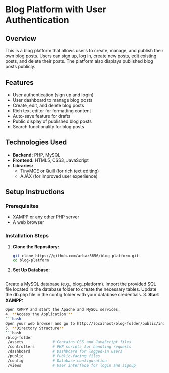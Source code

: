# Blog Platform with User Authentication

## Overview
This is a blog platform that allows users to create, manage, and publish their own blog posts. Users can sign up, log in, create new posts, edit existing posts, and delete their posts. The platform also displays published blog posts publicly.

## Features
- User authentication (sign up and login)
- User dashboard to manage blog posts
- Create, edit, and delete blog posts
- Rich text editor for formatting content
- Auto-save feature for drafts
- Public display of published blog posts
- Search functionality for blog posts

## Technologies Used
- **Backend:** PHP, MySQL
- **Frontend:** HTML5, CSS3, JavaScript
- **Libraries:** 
  - TinyMCE or Quill (for rich text editing)
  - AJAX (for improved user experience)

## Setup Instructions

### Prerequisites
- XAMPP or any other PHP server
- A web browser

### Installation Steps
1. **Clone the Repository:**
   ```bash
   git clone https://github.com/arbaz5656/blog-platform.git
   cd blog-platform
2. **Set Up Database:**
   ```bash
Create a MySQL database (e.g., blog_platform).
Import the provided SQL file located in the database folder to create the necessary tables.
Update the db.php file in the config folder with your database credentials.
3. **Start XAMPP:**
   ```bash
Open XAMPP and start the Apache and MySQL services.
4. **Access the Application:**
   ```bash
Open your web browser and go to http://localhost/blog-folder/public/index.php.
5. **Directory Structure**
  ```bash
/blog-folder
    /assets             # Contains CSS and JavaScript files
    /controllers        # PHP scripts for handling requests
    /dashboard          # Dashboard for logged-in users
    /public             # Public-facing files
    /config             # Database configuration
    /views              # User interface for login and signup

